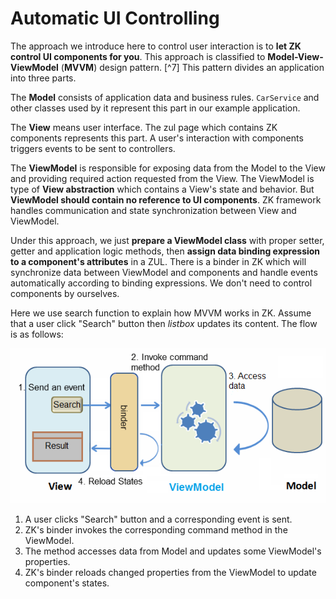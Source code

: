 # Automatic UI Controlling

The approach we introduce here to control user interaction is to **let
ZK control UI components for you**. This approach is classified to
**Model-View-ViewModel** (**MVVM**) design pattern. [^7] This pattern
divides an application into three parts.

The **Model** consists of application data and business rules.
`CarService` and other classes used by it represent this part in our
example application.

The **View** means user interface. The zul page which contains ZK
components represents this part. A user's interaction with components
triggers events to be sent to controllers.

The **ViewModel** is responsible for exposing data from the Model to the
View and providing required action requested from the View. The
ViewModel is type of **View abstraction** which contains a View's state
and behavior. But **ViewModel should contain no reference to UI
components**. ZK framework handles communication and state
synchronization between View and ViewModel.

Under this approach, we just **prepare a ViewModel class** with proper
setter, getter and application logic methods, then **assign data binding
expression to a component's attributes** in a ZUL. There is a binder in
ZK which will synchronize data between ViewModel and components and
handle events automatically according to binding expressions. We don't
need to control components by ourselves.

Here we use search function to explain how MVVM works in ZK. Assume that
a user click "Search" button then *listbox* updates its content. The
flow is as follows:

![ center](../images/tutorial-mvvm.png  " center")

1.  A user clicks "Search" button and a corresponding event is sent.
2.  ZK's binder invokes the corresponding command method in the
    ViewModel.
3.  The method accesses data from Model and updates some ViewModel's
    properties.
4.  ZK's binder reloads changed properties from the ViewModel to update
    component's states.
